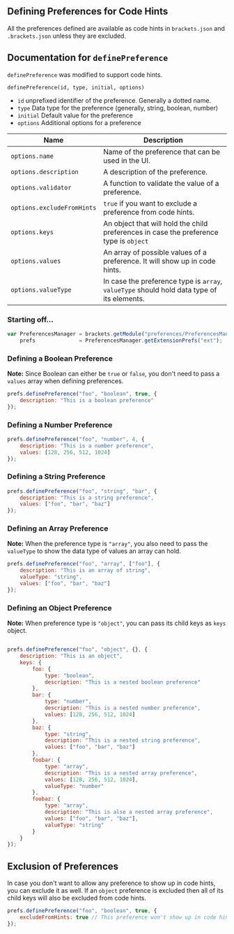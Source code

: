 ## Defining Preferences for Code Hints

All the preferences defined are available as code hints in `brackets.json` and `.brackets.json` unless they are excluded.

## Documentation for `definePreference`
`definePreference` was modified to support code hints.

`definePreference(id, type, initial, options)`

- `id` unprefixed identifier of the preference. Generally a dotted name.
- `type` Data type for the preference (generally, string, boolean, number)
- `initial` Default value for the preference
- `options` Additional options for a preference


| Name | Description |
| ---- | ----------- |
| `options.name` | Name of the preference that can be used in the UI.|
| `options.description` | A description of the preference.|
| `options.validator` | A function to validate the value of a preference.|
| `options.excludeFromHints` | `true` if you want to exclude a preference from code hints.|
| `options.keys` | An object that will hold the child preferences in case the preference type is `object`|
| `options.values` | An array of possible values of a preference. It will show up in code hints.|
| `options.valueType` | In case the preference type is `array`, `valueType` should hold data type of its elements.|

### Starting off...
```js
var PreferencesManager = brackets.getModule("preferences/PreferencesManager"),
    prefs              = PreferencesManager.getExtensionPrefs("ext");
```

### Defining a Boolean Preference

**Note:** Since Boolean can either be `true` or `false`, you don't need to pass a `values` array when defining preferences.

```js
prefs.definePreference("foo", "boolean", true, {
    description: "This is a boolean preference"
});
```

### Defining a Number Preference

```js
prefs.definePreference("foo", "number", 4, {
    description: "This is a number preference",
    values: [128, 256, 512, 1024]
});
```

### Defining a String Preference

```js
prefs.definePreference("foo", "string", "bar", {
    description: "This is a string preference",
    values: ["foo", "bar", "baz"]
});
```

### Defining an Array Preference

**Note:** When the preference type is `"array"`, you also need to pass the `valueType` to show the data type of values an array can hold.

```js
prefs.definePreference("foo", "array", ["foo"], {
    description: "This is an array of string",
    valueType: "string",
    values: ["foo", "bar", "baz"]
});
```

### Defining an Object Preference

**Note:** When preference type is `"object"`, you can pass its child keys as `keys` object.

```js

prefs.definePreference("foo", "object", {}, {
    description: "This is an object",
    keys: {
        foo: {
            type: "boolean",
            description: "This is a nested boolean preference"
        },
        bar: {
            type: "number",
            description: "This is a nested number preference",
            values: [128, 256, 512, 1024]
        },
        baz: {
            type: "string",
            description: "This is a nested string preference",
            values: ["foo", "bar", "baz"]
        },
        foobar: {
            type: "array",
            description: "This is a nested array preference",
            values: [128, 256, 512, 1024],
            valueType: "number"
        },
        foobaz: {
            type: "array",
            description: "This is also a nested array preference",
            values: ["foo", "bar", "baz"],
            valueType: "string"
        }
    }
});

```

## Exclusion of Preferences

In case you don't want to allow any preference to show up in code hints, you can exclude it as well. If an `object` preference is excluded then all of its child keys will also be excluded from code hints.

```js
prefs.definePreference("foo", "boolean", true, {
    excludeFromHints: true // This preference won't show up in code hints.
});
```
